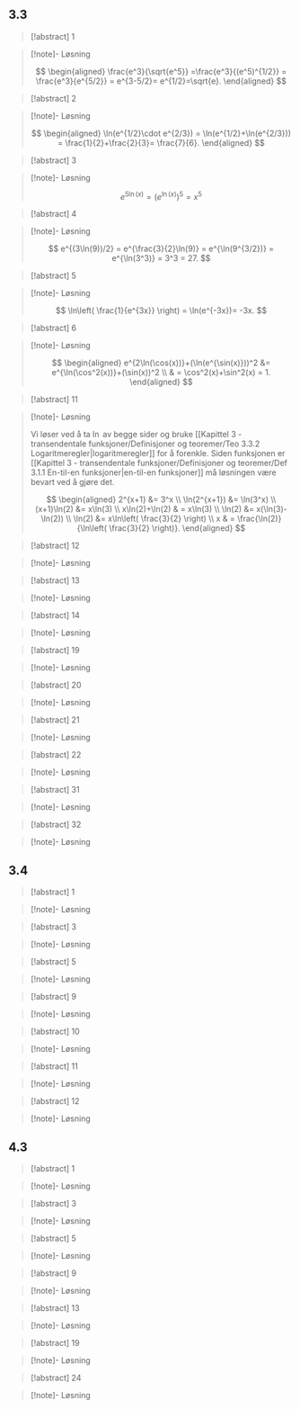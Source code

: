 ## 3.3
> 

> [!abstract] 1

> [!note]- Løsning
>
> 
> $$
> \begin{aligned} 
>   \frac{e^3}{\sqrt{e^5}} =\frac{e^3}{(e^5)^{1/2}} = \frac{e^3}{e^{5/2}} = e^{3-5/2}= e^{1/2}=\sqrt{e}.
> \end{aligned} 
> $$
> 

> [!abstract] 2

> [!note]- Løsning
>
> 
> $$
> \begin{aligned} 
>   \ln(e^{1/2}\cdot e^{2/3}) = \ln(e^{1/2}+\ln(e^{2/3}))  = \frac{1}{2}+\frac{2}{3}= \frac{7}{6}. 
> \end{aligned} 
> $$
> 

> [!abstract] 3

> [!note]- Løsning
>
> 
> $$e^{5\ln(x)} = (e^{\ln(x)})^5 =x^5$$
> 

> [!abstract] 4

> [!note]- Løsning
>
> 
> $$
> e^{(3\ln(9))/2} = e^{\frac{3}{2}\ln(9)} = e^{\ln(9^{3/2})} = e^{\ln(3^3)} = 3^3 = 27.
> $$
> 

> [!abstract] 5

> [!note]- Løsning
>
> 
> $$
> \ln\left( \frac{1}{e^{3x}} \right) = \ln(e^{-3x})= -3x.
> $$
> 

> [!abstract] 6

> [!note]- Løsning
>
> 
> $$
> \begin{aligned} 
>   e^{2\ln(\cos(x))}+(\ln(e^{\sin(x)}))^2  &= e^{\ln(\cos^2(x))}+(\sin(x))^2 \\ & = \cos^2(x)+\sin^2(x) = 1.
> \end{aligned} 
> $$
> 

> [!abstract] 11

> [!note]- Løsning
>
> 
> Vi løser ved å ta $\ln$ av begge sider og bruke [[Kapittel 3 - transendentale funksjoner/Definisjoner og teoremer/Teo 3.3.2 Logaritmeregler|logaritmeregler]] for å forenkle. Siden funksjonen er [[Kapittel 3 - transendentale funksjoner/Definisjoner og teoremer/Def 3.1.1 En-til-en funksjoner|en-til-en funksjoner]] må løsningen være bevart ved å gjøre det.
> 
> $$
> \begin{aligned} 
>   2^{x+1}  &= 3^x  \\ \ln(2^{x+1}) &= \ln(3^x) \\ (x+1)\ln(2) &= x\ln(3) \\ x\ln(2)+\ln(2) & = x\ln(3) \\ \ln(2)  &= x(\ln(3)-\ln(2)) \\ \ln(2)  &= x\ln\left( \frac{3}{2} \right) \\ x & = \frac{\ln(2)}{\ln\left( \frac{3}{2} \right)}.
> \end{aligned}  
> $$
> 

> [!abstract] 12

> [!note]- Løsning
>
> 

> [!abstract] 13

> [!note]- Løsning
>
> 

> [!abstract] 14

> [!note]- Løsning
>
> 

> [!abstract] 19

> [!note]- Løsning
>
> 

> [!abstract] 20

> [!note]- Løsning
>
> 

> [!abstract] 21

> [!note]- Løsning
>
> 

> [!abstract] 22

> [!note]- Løsning
>
> 

> [!abstract] 31

> [!note]- Løsning
>
> 

> [!abstract] 32

> [!note]- Løsning
>
> 
## 3.4
> 

> [!abstract] 1

> [!note]- Løsning
>
> 

> [!abstract] 3

> [!note]- Løsning
>
> 

> [!abstract] 5

> [!note]- Løsning
>
> 

> [!abstract] 9

> [!note]- Løsning
>
> 

> [!abstract] 10

> [!note]- Løsning
>
> 

> [!abstract] 11

> [!note]- Løsning
>
> 

> [!abstract] 12

> [!note]- Løsning
>
> 
> 
## 4.3
> 

> [!abstract] 1

> [!note]- Løsning
>
> 

> [!abstract] 3

> [!note]- Løsning
>
> 

> [!abstract] 5

> [!note]- Løsning
>
> 

> [!abstract] 9

> [!note]- Løsning
>
> 

> [!abstract] 13

> [!note]- Løsning
>
> 

> [!abstract] 19

> [!note]- Løsning
>
> 

> [!abstract] 24

> [!note]- Løsning
>
> 
> 